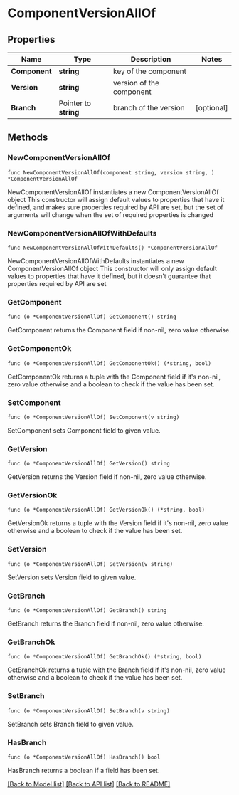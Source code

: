 # ComponentVersionAllOf

## Properties

Name | Type | Description | Notes
------------ | ------------- | ------------- | -------------
**Component** | **string** | key of the component | 
**Version** | **string** | version of the component | 
**Branch** | Pointer to **string** | branch of the version | [optional] 

## Methods

### NewComponentVersionAllOf

`func NewComponentVersionAllOf(component string, version string, ) *ComponentVersionAllOf`

NewComponentVersionAllOf instantiates a new ComponentVersionAllOf object
This constructor will assign default values to properties that have it defined,
and makes sure properties required by API are set, but the set of arguments
will change when the set of required properties is changed

### NewComponentVersionAllOfWithDefaults

`func NewComponentVersionAllOfWithDefaults() *ComponentVersionAllOf`

NewComponentVersionAllOfWithDefaults instantiates a new ComponentVersionAllOf object
This constructor will only assign default values to properties that have it defined,
but it doesn't guarantee that properties required by API are set

### GetComponent

`func (o *ComponentVersionAllOf) GetComponent() string`

GetComponent returns the Component field if non-nil, zero value otherwise.

### GetComponentOk

`func (o *ComponentVersionAllOf) GetComponentOk() (*string, bool)`

GetComponentOk returns a tuple with the Component field if it's non-nil, zero value otherwise
and a boolean to check if the value has been set.

### SetComponent

`func (o *ComponentVersionAllOf) SetComponent(v string)`

SetComponent sets Component field to given value.


### GetVersion

`func (o *ComponentVersionAllOf) GetVersion() string`

GetVersion returns the Version field if non-nil, zero value otherwise.

### GetVersionOk

`func (o *ComponentVersionAllOf) GetVersionOk() (*string, bool)`

GetVersionOk returns a tuple with the Version field if it's non-nil, zero value otherwise
and a boolean to check if the value has been set.

### SetVersion

`func (o *ComponentVersionAllOf) SetVersion(v string)`

SetVersion sets Version field to given value.


### GetBranch

`func (o *ComponentVersionAllOf) GetBranch() string`

GetBranch returns the Branch field if non-nil, zero value otherwise.

### GetBranchOk

`func (o *ComponentVersionAllOf) GetBranchOk() (*string, bool)`

GetBranchOk returns a tuple with the Branch field if it's non-nil, zero value otherwise
and a boolean to check if the value has been set.

### SetBranch

`func (o *ComponentVersionAllOf) SetBranch(v string)`

SetBranch sets Branch field to given value.

### HasBranch

`func (o *ComponentVersionAllOf) HasBranch() bool`

HasBranch returns a boolean if a field has been set.


[[Back to Model list]](../README.md#documentation-for-models) [[Back to API list]](../README.md#documentation-for-api-endpoints) [[Back to README]](../README.md)


